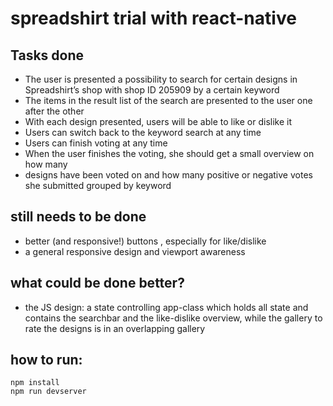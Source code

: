 # spreadshirt trial with react-native

## Tasks done
- The	user	is	presented	a	possibility	to	search	for	certain	designs	in	Spreadshirt’s	shop with	shop	ID	205909	by	a	certain	keyword
- The	items	in	the	result	list	of	the	search	are presented	to	the	user	one	after	the	other
- With	each	design	presented,	users	will	be	able	to	like	or	dislike	it
- Users	can	switch	back	to the	keyword	search	at	any	time
- Users	can	finish voting	at	any	time
- When	the	user	finishes	the	voting,	she	should	get	a	small	overview	on	how	many	
- designs	have	been	voted	on	and	how	many	positive	or	negative	votes	she	submitted	grouped	by	keyword



## still needs to be done
- better (and responsive!) buttons , especially for like/dislike
- a general responsive design and viewport awareness


## what could be done better?
- the JS design: a state controlling app-class which holds all state and contains the searchbar and the like-dislike overview, while the gallery to rate the designs is in an overlapping gallery

## how to run:
    npm install
    npm run devserver
